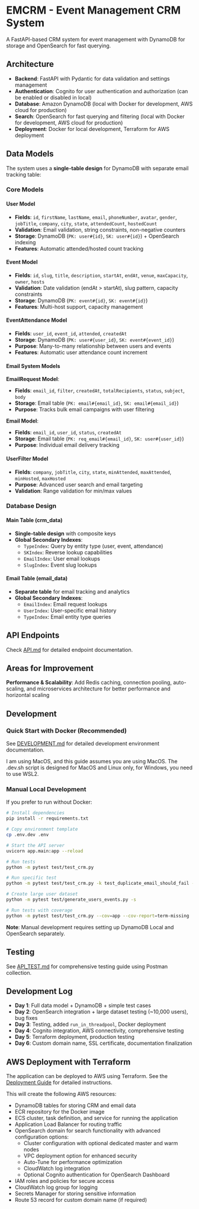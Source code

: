 # EMCRM - Event Management CRM System

A FastAPI-based CRM system for event management with DynamoDB for storage and OpenSearch for fast querying.

## Architecture

- **Backend**: FastAPI with Pydantic for data validation and settings management
- **Authentication**: Cognito for user authentication and authorization (can be enabled or disabled in local)
- **Database**: Amazon DynamoDB (local with Docker for development, AWS cloud for production)
- **Search**: OpenSearch for fast querying and filtering (local with Docker for development, AWS cloud for production)
- **Deployment**: Docker for local development, Terraform for AWS deployment

## Data Models

The system uses a **single-table design** for DynamoDB with separate email tracking table:

### Core Models

#### User Model
- **Fields**: `id`, `firstName`, `lastName`, `email`, `phoneNumber`, `avatar`, `gender`, `jobTitle`, `company`, `city`, `state`, `attendedCount`, `hostedCount`
- **Validation**: Email validation, string constraints, non-negative counters
- **Storage**: DynamoDB (`PK: user#{id}`, `SK: user#{id}`) + OpenSearch indexing
- **Features**: Automatic attended/hosted count tracking

#### Event Model
- **Fields**: `id`, `slug`, `title`, `description`, `startAt`, `endAt`, `venue`, `maxCapacity`, `owner`, `hosts`
- **Validation**: Date validation (endAt > startAt), slug pattern, capacity constraints
- **Storage**: DynamoDB (`PK: event#{id}`, `SK: event#{id}`)
- **Features**: Multi-host support, capacity management

#### EventAttendance Model
- **Fields**: `user_id`, `event_id`, `attended`, `createdAt`
- **Storage**: DynamoDB (`PK: user#{user_id}`, `SK: event#{event_id}`)
- **Purpose**: Many-to-many relationship between users and events
- **Features**: Automatic user attendance count increment

#### Email System Models

**EmailRequest Model**:
- **Fields**: `email_id`, `filter`, `createdAt`, `totalRecipients`, `status`, `subject`, `body`
- **Storage**: Email table (`PK: email#{email_id}`, `SK: email#{email_id}`)
- **Purpose**: Tracks bulk email campaigns with user filtering

**Email Model**:
- **Fields**: `email_id`, `user_id`, `status`, `createdAt`
- **Storage**: Email table (`PK: req_email#{email_id}`, `SK: user#{user_id}`)
- **Purpose**: Individual email delivery tracking

#### UserFilter Model
- **Fields**: `company`, `jobTitle`, `city`, `state`, `minAttended`, `maxAttended`, `minHosted`, `maxHosted`
- **Purpose**: Advanced user search and email targeting
- **Validation**: Range validation for min/max values

### Database Design

#### Main Table (crm_data)
- **Single-table design** with composite keys
- **Global Secondary Indexes**:
  - `TypeIndex`: Query by entity type (user, event, attendance)
  - `SKIndex`: Reverse lookup capabilities
  - `EmailIndex`: User email lookups
  - `SlugIndex`: Event slug lookups

#### Email Table (email_data)
- **Separate table** for email tracking and analytics
- **Global Secondary Indexes**:
  - `EmailIndex`: Email request lookups
  - `UserIndex`: User-specific email history
  - `TypeIndex`: Email entity type queries

## API Endpoints
Check [API.md](API.md) for detailed endpoint documentation.

## Areas for Improvement

**Performance & Scalability**: Add Redis caching, connection pooling, auto-scaling, and microservices architecture for better performance and horizontal scaling

## Development

### Quick Start with Docker (Recommended)

See [DEVELOPMENT.md](DEVELOPMENT.md) for detailed development environment documentation.

I am using MacOS, and this guide assumes you are using MacOS. The .dev.sh script is designed for MacOS and Linux only, for Windows, you need to use WSL2.

### Manual Local Development

If you prefer to run without Docker:

```bash
# Install dependencies
pip install -r requirements.txt

# Copy environment template
cp .env.dev .env

# Start the API server
uvicorn app.main:app --reload

# Run tests
python -m pytest test/test_crm.py

# Run specific test
python -m pytest test/test_crm.py -k test_duplicate_email_should_fail -s

# Create large user dataset
python -m pytest test/generate_users_events.py -s

# Run tests with coverage
python -m pytest test/test_crm.py --cov=app --cov-report=term-missing
```

**Note**: Manual development requires setting up DynamoDB Local and OpenSearch separately.

## Testing

See [API_TEST.md](test/API_TEST.md) for comprehensive testing guide using Postman collection.

## Development Log

- **Day 1**: Full data model + DynamoDB + simple test cases
- **Day 2**: OpenSearch integration + large dataset testing (~10,000 users), bug fixes
- **Day 3**: Testing, added `run_in_threadpool`, Docker deployment
- **Day 4**: Cognito integration, AWS connectivity, comprehensive testing
- **Day 5**: Terraform deployment, production testing
- **Day 6**: Custom domain name, SSL certificate, documentation finalization

## AWS Deployment with Terraform

The application can be deployed to AWS using Terraform. See the [Deployment Guide](terraform/DEPLOYMENT.md) for detailed instructions.

This will create the following AWS resources:

- DynamoDB tables for storing CRM and email data
- ECR repository for the Docker image
- ECS cluster, task definition, and service for running the application
- Application Load Balancer for routing traffic
- OpenSearch domain for search functionality with advanced configuration options:
  - Cluster configuration with optional dedicated master and warm nodes
  - VPC deployment option for enhanced security
  - Auto-Tune for performance optimization
  - CloudWatch log integration
  - Optional Cognito authentication for OpenSearch Dashboard
- IAM roles and policies for secure access
- CloudWatch log group for logging
- Secrets Manager for storing sensitive information
- Route 53 record for custom domain name (if required)